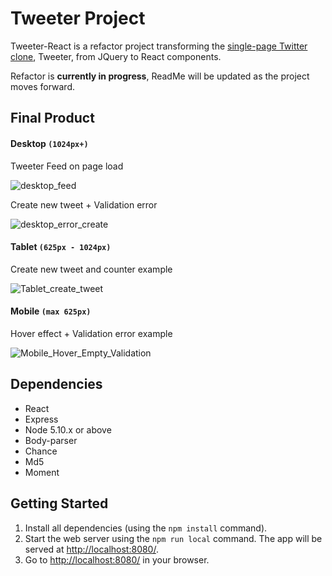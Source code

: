 # Tweeter Project

Tweeter-React is a refactor project transforming the [single-page Twitter clone](https://github.com/Miaouchkinz/tweeter), Tweeter, from JQuery to React components.

Refactor is **currently in progress**, ReadMe will be updated as the project moves forward.

## Final Product

#### Desktop `(1024px+)`
Tweeter Feed on page load

![desktop_feed](https://user-images.githubusercontent.com/8763915/73596832-ec466700-44f3-11ea-984e-ac43cebc2238.png)

Create new tweet + Validation error

![desktop_error_create](https://user-images.githubusercontent.com/8763915/73596831-ec466700-44f3-11ea-8456-0cf3e42d3253.png)

#### Tablet `(625px - 1024px)`
Create new tweet and counter example

![Tablet_create_tweet](https://user-images.githubusercontent.com/8763915/73596865-4810f000-44f4-11ea-9192-f346304391a4.gif)

#### Mobile `(max 625px)`

Hover effect + Validation error example

![Mobile_Hover_Empty_Validation](https://user-images.githubusercontent.com/8763915/73596864-4810f000-44f4-11ea-8cbb-bac355ccddb0.gif)

## Dependencies

- React
- Express
- Node 5.10.x or above
- Body-parser
- Chance
- Md5
- Moment

## Getting Started

1.  Install all dependencies (using the `npm install` command).
2. Start the web server using the `npm run local` command. The app will be served at <http://localhost:8080/>.
4. Go to <http://localhost:8080/> in your browser.
